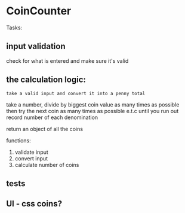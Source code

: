 # CoinCounter



Tasks:

## input validation
  
  check for what is entered and make sure it's valid

## the calculation logic:
	
	take a valid input and convert it into a penny total


  take a number, divide by biggest coin value as many times as possible  
  then try the next coin as many times as possible e.t.c until you run out
  record number of each denomination

  return an object of all the coins


functions:

1) validate input
2) convert input
3) calculate number of coins


## tests

## UI - css coins?

